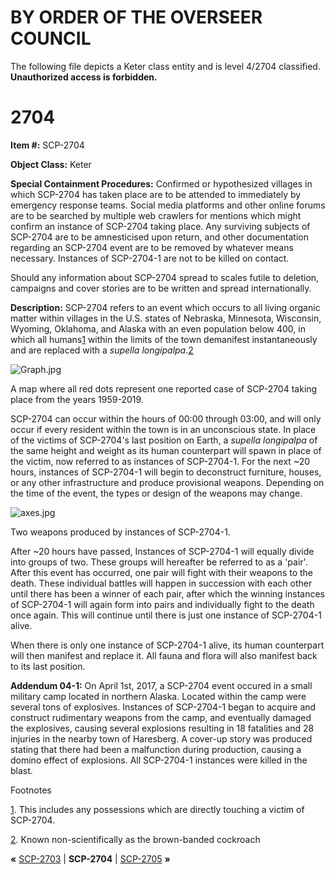 BY ORDER OF THE OVERSEER COUNCIL
================================

  
The following file depicts a Keter class entity and is level 4/2704 classified.  
**Unauthorized access is forbidden.**

2704
====

**Item #:** SCP-2704

**Object Class:** Keter

**Special Containment Procedures:** Confirmed or hypothesized villages in which SCP-2704 has taken place are to be attended to immediately by emergency response teams. Social media platforms and other online forums are to be searched by multiple web crawlers for mentions which might confirm an instance of SCP-2704 taking place. Any surviving subjects of SCP-2704 are to be amnesticised upon return, and other documentation regarding an SCP-2704 event are to be removed by whatever means necessary. Instances of SCP-2704-1 are not to be killed on contact.

Should any information about SCP-2704 spread to scales futile to deletion, campaigns and cover stories are to be written and spread internationally.

**Description:** SCP-2704 refers to an event which occurs to all living organic matter within villages in the U.S. states of Nebraska, Minnesota, Wisconsin, Wyoming, Oklahoma, and Alaska with an even population below 400, in which all humans[1](javascript:;) within the limits of the town demanifest instantaneously and are replaced with a _supella longipalpa_.[2](javascript:;)

![Graph.jpg](http://scp-wiki.wdfiles.com/local--files/scp-2704/Graph.jpg)

A map where all red dots represent one reported case of SCP-2704 taking place from the years 1959-2019.

SCP-2704 can occur within the hours of 00:00 through 03:00, and will only occur if every resident within the town is in an unconscious state. In place of the victims of SCP-2704's last position on Earth, a _supella longipalpa_ of the same height and weight as its human counterpart will spawn in place of the victim, now referred to as instances of SCP-2704-1. For the next ~20 hours, instances of SCP-2704-1 will begin to deconstruct furniture, houses, or any other infrastructure and produce provisional weapons. Depending on the time of the event, the types or design of the weapons may change.

![axes.jpg](http://scp-wiki.wdfiles.com/local--files/scp-2704/axes.jpg)

Two weapons produced by instances of SCP-2704-1.

After ~20 hours have passed, Instances of SCP-2704-1 will equally divide into groups of two. These groups will hereafter be referred to as a 'pair'. After this event has occurred, one pair will fight with their weapons to the death. These individual battles will happen in succession with each other until there has been a winner of each pair, after which the winning instances of SCP-2704-1 will again form into pairs and individually fight to the death once again. This will continue until there is just one instance of SCP-2704-1 alive.

When there is only one instance of SCP-2704-1 alive, its human counterpart will then manifest and replace it. All fauna and flora will also manifest back to its last position.

**Addendum 04-1:** On April 1st, 2017, a SCP-2704 event occured in a small military camp located in northern Alaska. Located within the camp were several tons of explosives. Instances of SCP-2704-1 began to acquire and construct rudimentary weapons from the camp, and eventually damaged the explosives, causing several explosions resulting in 18 fatalities and 28 injuries in the nearby town of Haresberg. A cover-up story was produced stating that there had been a malfunction during production, causing a domino effect of explosions. All SCP-2704-1 instances were killed in the blast.

Footnotes

[1](javascript:;). This includes any possessions which are directly touching a victim of SCP-2704.

[2](javascript:;). Known non-scientifically as the brown-banded cockroach

**«** [SCP-2703](/scp-2703) | **SCP-2704** | [SCP-2705](/scp-2705) **»**